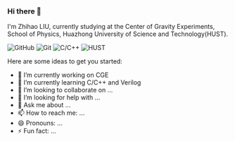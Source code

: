 ### Hi there 👋

I'm Zhihao LIU, currently studying at the Center of Gravity Experiments, School of Physics, Huazhong University of Science and Technology(HUST).

![GitHub](https://img.shields.io/badge/-GitHub-181717?style=flat-square&logo=github)
![Git](https://img.shields.io/badge/-Git-black?style=flat-square&logo=git)
![C/C++](https://img.shields.io/badge/-C/C++-00599C?style=flat-square&logo=c)
![HUST](https://img.shields.io/badge/CGE-HUST-da282a)

Here are some ideas to get you started:

- 🔭 I’m currently working on CGE
- 🌱 I’m currently learning C/C++ and Verilog
- 👯 I’m looking to collaborate on ...
- 🤔 I’m looking for help with ...
- 💬 Ask me about ...
- 📫 How to reach me: ...
- 😄 Pronouns: ...
- ⚡ Fun fact: ...

<!--
**liuzhihao-cn/liuzhihao-cn** is a ✨ _special_ ✨ repository because its `README.md` (this file) appears on your GitHub profile.

![HTML5](https://img.shields.io/badge/-HTML5-E34F26?style=flat-square&logo=html5&logoColor=white)

Here are some ideas to get you started:

- 🔭 I’m currently working on ...
- 🌱 I’m currently learning ...
- 👯 I’m looking to collaborate on ...
- 🤔 I’m looking for help with ...
- 💬 Ask me about ...
- 📫 How to reach me: ...
- 😄 Pronouns: ...
- ⚡ Fun fact: ...
-->
